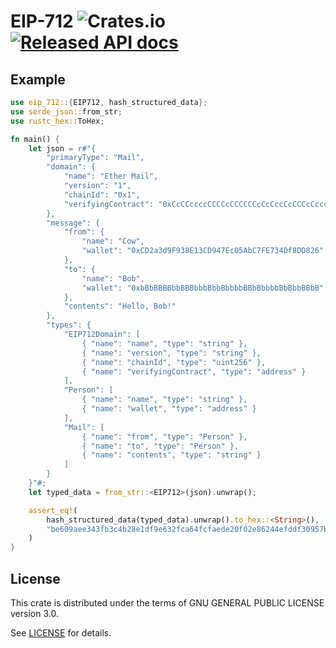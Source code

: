 # EIP-712 ![Crates.io](https://img.shields.io/crates/d/EIP-712.svg) [![Released API docs](https://docs.rs/EIP-712/badge.svg)](https://docs.rs/EIP-712)

## Example

```rust
use eip_712::{EIP712, hash_structured_data};
use serde_json::from_str;
use rustc_hex::ToHex;

fn main() {
	let json = r#"{
		"primaryType": "Mail",
		"domain": {
			"name": "Ether Mail",
			"version": "1",
			"chainId": "0x1",
			"verifyingContract": "0xCcCCccccCCCCcCCCCCCcCcCccCcCCCcCcccccccC"
		},
		"message": {
			"from": {
				"name": "Cow",
				"wallet": "0xCD2a3d9F938E13CD947Ec05AbC7FE734Df8DD826"
			},
			"to": {
				"name": "Bob",
				"wallet": "0xbBbBBBBbbBBBbbbBbbBbbbbBBbBbbbbBbBbbBBbB"
			},
			"contents": "Hello, Bob!"
		},
		"types": {
			"EIP712Domain": [
				{ "name": "name", "type": "string" },
				{ "name": "version", "type": "string" },
				{ "name": "chainId", "type": "uint256" },
				{ "name": "verifyingContract", "type": "address" }
			],
			"Person": [
				{ "name": "name", "type": "string" },
				{ "name": "wallet", "type": "address" }
			],
			"Mail": [
				{ "name": "from", "type": "Person" },
				{ "name": "to", "type": "Person" },
				{ "name": "contents", "type": "string" }
			]
		}
	}"#;
	let typed_data = from_str::<EIP712>(json).unwrap();

	assert_eq!(
		hash_structured_data(typed_data).unwrap().to_hex::<String>(),
		"be609aee343fb3c4b28e1df9e632fca64fcfaede20f02e86244efddf30957bd2"
	)
}

```

## License

This crate is distributed under the terms of GNU GENERAL PUBLIC LICENSE version 3.0.

See [LICENSE](LICENSE) for details.
